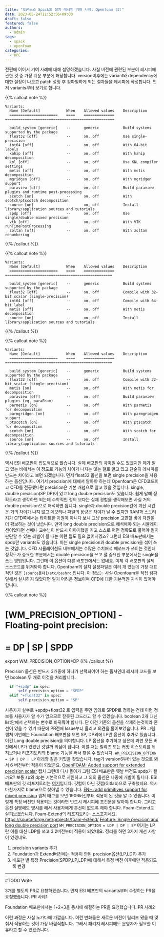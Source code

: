 ```yaml
---
title: "오픈소스 Spack의 설치 레시피 기여 사례: Openfoam (2)"
date: 2023-05-24T11:52:56+09:00
draft: false
featured: false
authors:
  - admin
tags:
  - spack
  - openfoam
categories:
  - HPC
---
```


전편에 이어서 기여 사례에 대해 설명하겠습니다. 사실 버전에 관련된 부분이 레시피에 관한 것 중 가장 쉬운 부분에 해당합니다. version이후에는 variant와 dependency에 대한 설정이 나오고 patch 설정 후 컴파일하게 되는 절차들을 레시피에 작성합니다. 먼저 variants부터 보기로 합니다.

{{% callout note %}}
  ```
  Variants:
    Name [Default]            When    Allowed values    Description
    ======================    ====    ==============    ==================================================

    build_system [generic]    --      generic           Build systems supported by the package
    float32 [off]             --      on, off           Use single-precision
    int64 [off]               --      on, off           With 64-bit labels
    kahip [off]               --      on, off           With kahip decomposition
    knl [off]                 --      on, off           Use KNL compiler settings
    metis [off]               --      on, off           With metis decomposition
    mgridgen [off]            --      on, off           With mgridgen support
    paraview [off]            --      on, off           Build paraview plugins and runtime post-processing
    scotch [on]               --      on, off           With scotch/ptscotch decomposition
    source [on]               --      on, off           Install library/application sources and tutorials
    spdp [off]                --      on, off           Use single/double mixed precision
    vtk [off]                 --      on, off           With VTK runTimePostProcessing
    zoltan [off]              --      on, off           With zoltan renumbering

  ```
{{% /callout %}}

{{% callout note %}}
  ```
  Variants:
    Name [Default]            When    Allowed values    Description
    ======================    ====    ==============    =================================================

    build_system [generic]    --      generic           Build systems supported by the package
    float32 [off]             --      on, off           Compile with 32-bit scalar (single-precision)
    int64 [off]               --      on, off           Compile with 64-bit label
    metis [off]               --      on, off           With metis decomposition
    source [on]               --      on, off           Install library/application sources and tutorials
  ```
{{% /callout %}}

{{% callout note %}}
  ```
  Variants:
    Name [Default]            When    Allowed values    Description
    ======================    ====    ==============    =================================================

    build_system [generic]    --      generic           Build systems supported by the package
    float32 [off]             --      on, off           Compile with 32-bit scalar (single-precision)
    metis [on]                --      on, off           With metis for decomposition
    paraview [off]            --      on, off           Build paraview plugins (eg, paraFoam)
    parmetis [on]             --      on, off           With parmetis for decomposition
    parmgridgen [on]          --      on, off           With parmgridgen support
    ptscotch [on]             --      on, off           With ptscotch for decomposition
    scotch [on]               --      on, off           With scotch for decomposition
    source [on]               --      on, off           Install library/application sources and tutorials
  ```
{{% /callout %}}
 
역시 ESI 배포판이 압도적으로 많습니다. 실제 배포판의 차이일 수도 있겠지만 제가 알고 있는 바에서는 이 정도로 기능의 차이가 나지는 않는 걸로 알고 있고 단순히 레시피를 만드는 차이라고 보면 되겠습니다.
먼저 float32 옵션을 보면 single precision을 사용하는 옵션입니다. 여기서 precision에 대해서 알아야 하는데 Openfoam은 CFD코드이고 CFD를 전공했다면 precision은 기본 개념으로 알고 있을 것입니다. single, double precision(SP,DP)이 있고 long double precision도 있습니다. 쉽게 말해 정확도라고 생각하면 되는데 수학적인 정의 보다는 실제 경험을 생각해보면 사실 거의 double precision으로 해석하면  됩니다. single과 double precision간에 계산 시간은 거의 차이가 나지 않고 메모리나 파일의 용량은 차이가 날 수 있지만 RAM과 스토리지가 CFD쪽에서는 타이트한 자원이 아니다 보니 그냥 precision 고민할 바에 자원을 더 확보하는 것이 낫습니다. 만약 long double precision으로 해석해야 되는 시뮬레이션이었다면 선배나 교수님이  반드시 이야기했을 거고 스스로 어떤 정확도로 풀어야 될지 판단할 수 있는 레벨이 될 때는 이런 팁도 필요 없어지겠죠?
그런데 ESI 배포판에서는 spdp란 variants도 있습니다. 이는 single precision과 double precision을 섞어 쓰는 것입니다. CFD 시뮬레이션도 내부에서는 수많은 수치해석 메쏘드가 쓰이는 것인데 정확도가 중요한 부분에서는 double precision을 쓰고 덜 중요한 부분에서는 single을 쓰는 방법입니다. 그런데 이 옵션이 다른 배포판에서는 없네요. 이제 각 배포판의 실제 소스코드를 뒤져봐야 합니다. Openfoam의 설치 설정파일은 여러 개 있는데 가장 대표적인 것은 `[source폴더]/etc/bashrc` 입니다.  이 정보는 사실 Openfoam을 직접 컴파일해서 설치하지 않았다면 알기 어려운 정보이며 CFD에 대한 기본적인 지식이 있어야 합니다.

{{% callout note %}}
  # [WM_PRECISION_OPTION] - Floating-point precision:
  # = DP | SP | SPDP
  export WM_PRECISION_OPTION=DP
{{% /callout %}}

Precision 옵션은 반드시 3개중에 하나가 선택되어야 하는 옵셔인데 레시피 코드를 보면 boolean 두 개로 이것을 처리합니다.

```python
  if "+spdp" in spec:
      self.precision_option = "SPDP"
  elif "+float32" in spec:
      self.precision_option = "SP"
```

사용자가 실수로 +spdp+float32 로 입력을 주면 임의로 SPDP로 정하는 건데 이런 정보를 사용자가 알 수가 없으므로 잘못된 코드라고 할 수 있겠습니다. boolean 2개 대신 list안에서 선택하는 변수로 바꿔줘야 합니다. 단 이건 기존의 옵션을 삭제하는것이라 혼선이 있을 수 있기 때문에 PR전에 Issue부터 올리고 의견을 물어보았습니다.
PR 그림 캡처
이번에는 Foundation 배포판을 보면 SP, DP외에 LP란 옵션이 추가로 있습니다. 이건 Long double precision을 의미합니다. LP 옵션을 추가하고 싶은데 과연 모든 버전에서 LP가 있었던 것일까 의심이 됩니다. 이럴 때는 릴리즈 또는 커밋 히스토리를 뒤져보거나  리포지토리의 Blame 기능을 써서 찾을 수 있습니다.
`WM_PRECISION_OPTION = SP | DP | LP`
아래와 같은 커밋을 찾았습니다. tag가 version6부터 있는 것으로 봐서 6 버전부터 적용이 되었군요.
[OpenFOAM: Added support for extended precision scalar](https://github.com/OpenFOAM/OpenFOAM-dev/commit/d82cc36c5af97e799a82fadf455e06d192ae1e65)
캡처
그런데 다시 돌아가 그럼 ESI 배포판은 옛날 버전도 spdp가 될까요? 보통 sp와 dp는 기본적으로 지원하고 그 외의 옵션은 나중에 개발이 됩니다. ESI 배포판의 깃 리포지토리는 [여기](https://develop.openfoam.com/Development/openfoam)입니다. 깃헙이 아닌 깃랩(Gitlab)으로 구축했네요. 역시 마찬가지로 blame으로 찾아낼 수 있습니다.
[ENH: add primitives support for mixed precision](https://develop.openfoam.com/Development/openfoam/-/blob/46bc808261ef44cb29b512cb0c93acabdc09153a/etc/bashrc)
캡처
태그를 보면 1906버전부터 적용이 된 것을 알 수 있습니다. 이렇게 특정 버전만 적용되는 것이라면 반드시 레시피에 조건문을 달아야 합니다. 그리고 옵션 설명에도 명시를 해서 사용자에게 혼선이 없도록 해야 합니다.
Foam-Extend도 살펴보겠습니다. Foam-Extend의 리포지토리는 소스포지네요. https://sourceforge.net/projects/foam-extend/
[Feature: Single precision and long double precision port](https://sourceforge.net/p/foam-extend/foam-extend-3.2/ci/6b022758d1b15a8d08718a78d3f68879e95bcf90)
`WM_PRECISION_OPTION = LDP | DP | SP`
여기는 LP란 이름 대신 LDP를 쓰고 3.2버전부터 적용이 되었네요.
정리를 하면 3가지 개선 사항이 있겠네요.
1. precision variants 추가
2. Foundation과 Extend버전에는 적용이 안된 precision옵션(LP,LDP) 추가
3. 배포판 별 특정 Precision(SPDP,LP,LDP)에 대해서 특정 버전 이후에만 적용되도록 변경


----------------------------------------------------------------------------
#TODO Write

3개를 별도의 PR로 요청하겠습니다.
먼저 ESI 배포판의 variants부터 수정하는 PR을 요청했습니다.
PR 사례1

Foundation 배포판에서는 1+2+3을 동시에 해결하는 PR을 요청했습니다.
PR 사례2

이런 과정은 사실 노가다에 가깝습니다. 이런 변화들은 새로운 버전이 릴리즈 됐을 때 맞춰서 적용하는 것이 가장 바람직합니다. 그래서 패키지 레시피에도 운영자가 필요한 이유라고 할 수 있겠습니다.
